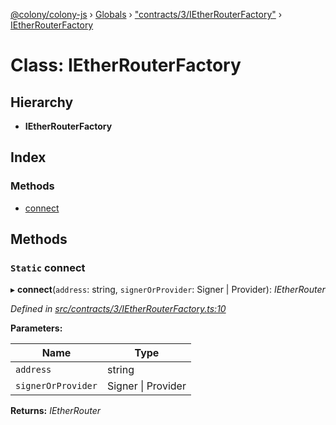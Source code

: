 [@colony/colony-js](../README.md) › [Globals](../globals.md) › ["contracts/3/IEtherRouterFactory"](../modules/_contracts_3_ietherrouterfactory_.md) › [IEtherRouterFactory](_contracts_3_ietherrouterfactory_.ietherrouterfactory.md)

# Class: IEtherRouterFactory

## Hierarchy

* **IEtherRouterFactory**

## Index

### Methods

* [connect](_contracts_3_ietherrouterfactory_.ietherrouterfactory.md#static-connect)

## Methods

### `Static` connect

▸ **connect**(`address`: string, `signerOrProvider`: Signer | Provider): *IEtherRouter*

*Defined in [src/contracts/3/IEtherRouterFactory.ts:10](https://github.com/JoinColony/colonyJS/blob/2830301/src/contracts/3/IEtherRouterFactory.ts#L10)*

**Parameters:**

Name | Type |
------ | ------ |
`address` | string |
`signerOrProvider` | Signer &#124; Provider |

**Returns:** *IEtherRouter*
